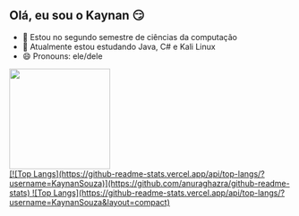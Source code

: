 ## Olá, eu sou o Kaynan 😏


- 🔭 Estou no segundo semestre de ciências da computação
- 🌱 Atualmente estou estudando Java, C# e Kali Linux
- 😄 Pronouns: ele/dele 


<section>

  <div>
    <a href="https://github.com/KaynanSouza">
    <img height="180em" src="https://github-readme-stats.vercel.app/api?          username=KaynanSouza&show_icons=true&theme=dark&include_all_commits=true&count_private=true"/>
  </div>
  <div>
    [![Top Langs](https://github-readme-stats.vercel.app/api/top-langs/?username=KaynanSouza)](https://github.com/anuraghazra/github-readme-stats)
    ![Top Langs](https://github-readme-stats.vercel.app/api/top-langs/?username=KaynanSouza&layout=compact)
  
  </div>
  
</section>

